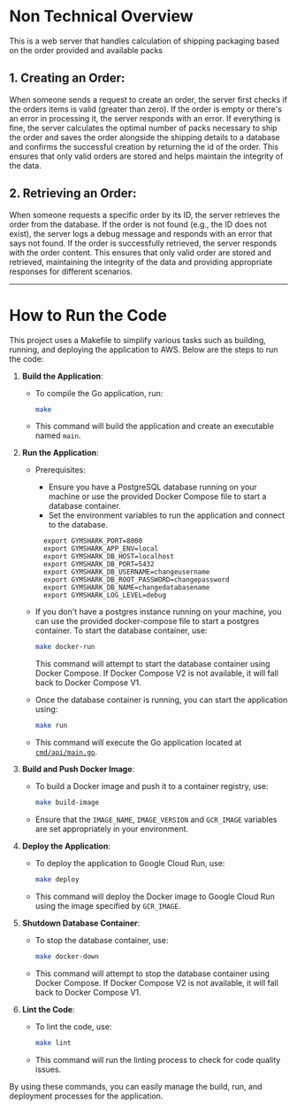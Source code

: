 # Non Technical Overview
This is a web server that handles calculation of shipping packaging based on the order provided and available packs

## 1. Creating an Order:
 
 When someone sends a request to create an order, the server first checks if the orders items is valid (greater than zero).
 If the order is empty or there's an error in processing it, the server responds with an error.
 If everything is fine, the server calculates the optimal number of packs necessary to ship the order and saves
 the order alongside the shipping details to a database and confirms the successful creation
 by returning the id of the order. This ensures that only valid orders are stored and helps maintain the integrity of the data.


## 2. Retrieving an Order:

When someone requests a specific order by its ID, the server retrieves the order from the database.
If the order is not found (e.g., the ID does not exist), the server logs a debug message and responds with an error that says not found.
If the order is successfully retrieved, the server responds with the order content.
This ensures that only valid order are stored and retrieved, maintaining the integrity of the data
and providing appropriate responses for different scenarios.

---

# How to Run the Code

This project uses a Makefile to simplify various tasks such as building,
running, and deploying the application to AWS. Below are the steps to run the code:

1. **Build the Application**:
   - To compile the Go application, run:
     ```sh
     make
     ```
   - This command will build the application and create an executable named `main`.

2. **Run the Application**:
   - Prerequisites:
     - Ensure you have a PostgreSQL database running on your machine or use the provided Docker Compose file to start a database container.
     - Set the environment variables to run the application and connect to the database.
      ```env
        export GYMSHARK_PORT=8000
        export GYMSHARK_APP_ENV=local
        export GYMSHARK_DB_HOST=localhost
        export GYMSHARK_DB_PORT=5432
        export GYMSHARK_DB_USERNAME=changeusername
        export GYMSHARK_DB_ROOT_PASSWORD=changepassword
        export GYMSHARK_DB_NAME=changedatabasename
        export GYMSHARK_LOG_LEVEL=debug
      ```
   - If you don't have a postgres instance running on your machine,
      you can use the provided docker-compose file to start a postgres container.
      To start the database container, use:
     ```sh
     make docker-run
     ```
     This command will attempt to start the database container using Docker Compose. If Docker Compose V2 is not available, it will fall back to Docker Compose V1.

   - Once the database container is running, you can start the application using:
     ```sh
     make run
     ```
   - This command will execute the Go application located at [`cmd/api/main.go`](./cmd/api/main.go).

3. **Build and Push Docker Image**:
   - To build a Docker image and push it to a container registry, use:
     ```sh
     make build-image
     ```
   - Ensure that the `IMAGE_NAME`, `IMAGE_VERSION` and `GCR_IMAGE` variables are set appropriately in your environment.

4. **Deploy the Application**:
   - To deploy the application to Google Cloud Run, use:
     ```sh
     make deploy
     ```
   - This command will deploy the Docker image to Google Cloud Run using the image specified by `GCR_IMAGE`.

5. **Shutdown Database Container**:
   - To stop the database container, use:
     ```sh
     make docker-down
     ```
   - This command will attempt to stop the database container using Docker Compose. If Docker Compose V2 is not available, it will fall back to Docker Compose V1.

6. **Lint the Code**:
   - To lint the code, use:
     ```sh
     make lint
     ```
   - This command will run the linting process to check for code quality issues.

By using these commands, you can easily manage the build, run, and deployment processes for the application.
